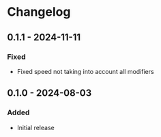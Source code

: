 # Changelog

## 0.1.1 - 2024-11-11

### Fixed
- Fixed speed not taking into account all modifiers

## 0.1.0 - 2024-08-03

### Added
- Initial release
